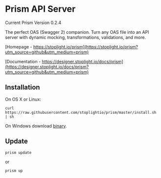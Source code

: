 # Prism API Server

Current Prism Version 0.2.4

The perfect OAS (Swagger 2) companion. Turn any OAS file into an API server with dynamic mocking, transformations, validations, and more.

[Homepage - https://stoplight.io/prism](https://stoplight.io/prism?utm_source=github&utm_medium=prism)

[Documentation - https://designer.stoplight.io/docs/prism](https://designer.stoplight.io/docs/prism?utm_source=github&utm_medium=prism)

## Installation

On OS X or Linux:

```
curl https://raw.githubusercontent.com/stoplightio/prism/master/install.sh | sh
```

On Windows download [binary](https://github.com/stoplightio/prism/releases).

## Update

```
prism update
```
or
```
prism up
```
